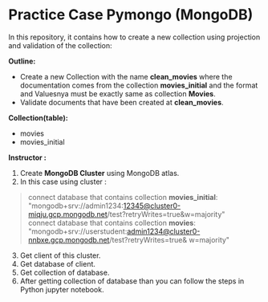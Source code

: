 # Practice Case Pymongo (MongoDB)

In this repository, it contains how to create a new collection  using projection and validation of the collection:

**Outline:**
- Create a new Collection with the name **clean_movies** where the documentation comes from the collection **movies_initial** and the format and Valuesnya must be exactly same as collection **Movies**.
- Validate documents that have been created at **clean_movies**.

**Collection(table):**
- movies
- movies_initial

**Instructor :**
1. Create **MongoDB Cluster** using MongoDB atlas. 
2. In this case using cluster : 
> connect database that contains collection **movies_initial**:<br>
> "mongodb+srv://admin1234:12345@cluster0-miqju.gcp.mongodb.net/test?retryWrites=true&w=majority"<br>
> connect database that contains collection **movies**:<br>
> "mongodb+srv://userstudent:admin1234@cluster0-nnbxe.gcp.mongodb.net/test?retryWrites=true& w=majority"
3. Get client of this cluster.
4. Get database of client.
5. Get collection of database.
6. After getting collection of database than you can follow the steps in Python jupyter notebook.

